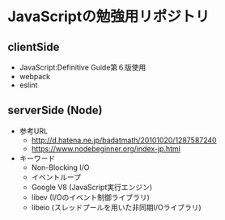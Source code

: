 # JavaScriptの勉強用リポジトリ  
## clientSide
 - JavaScript:Definitive Guide第６版使用
 - webpack
 - eslint

## serverSide (Node)
 - 参考URL
    - http://d.hatena.ne.jp/badatmath/20101020/1287587240
    - https://www.nodebeginner.org/index-jp.html
 - キーワード
    - Non-Blocking I/O
    - イベントループ
    - Google V8 (JavaScript実行エンジン)
    - libev (I/Oのイベント制御ライブラリ)
    - libeio (スレッドプールを用いた非同期I/Oライブラリ)

